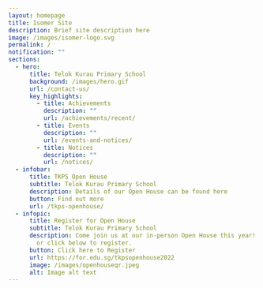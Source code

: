 ```yaml
---
layout: homepage
title: Isomer Site
description: Brief site description here
image: /images/isomer-logo.svg
permalink: /
notification: ""
sections:
  - hero:
      title: Telok Kurau Primary School
      background: /images/hero.gif
      url: /contact-us/
      key_highlights:
        - title: Achievements
          description: ""
          url: /achievements/recent/
        - title: Events
          description: ""
          url: /events-and-notices/
        - title: Notices
          description: ""
          url: /notices/
  - infobar:
      title: TKPS Open House
      subtitle: Telok Kurau Primary School
      description: Details of our Open House can be found here
      button: Find out more
      url: /tkps-openhouse/
  - infopic:
      title: Register for Open House
      subtitle: Telok Kurau Primary School
      description: Come join us at our in-person Open House this year!  Scan QR code
        or click below to register.
      button: Click here to Register
      url: https://for.edu.sg/tkpsopenhouse2022
      image: /images/openhouseqr.jpeg
      alt: Image alt text
---
```

